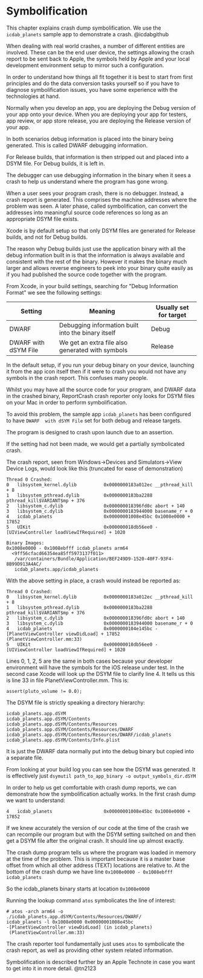 # Symbolification

This chapter explains crash dump symbolification.
We use the `icdab_planets` sample app to demonstrate a crash. @icdabgithub

When dealing with real world crashes, a number of different entities are involved.  These can be the end user device, the settings allowing the crash report to be sent back to Apple, the symbols held by Apple and your local development environment setup to mirror such a configuration.

In order to understand how things all fit together it is best to start from first principles and do the data conversion tasks yourself so if you have to diagnose symbolification issues, you have some experience with the technologies at hand.

Normally when you develop an app, you are deploying the Debug version of your app onto your device.  When you are deploying your app for testers, app review, or app store release, you are deploying the Release version of your app.

In both scenarios debug information is placed into the binary being generated.
This is called DWARF debugging information.

For Release builds, that information is then stripped out and placed into a DSYM file.
For Debug builds, it is left in.

The debugger can use debugging information in the binary when it sees a crash to
help us understand where the program has gone wrong.

When a user sees your program crash, there is no debugger.  Instead, a crash
report is generated.  This comprises the machine addresses where the problem was
seen.  A later phase, called symbolification, can convert the addresses
into meaningful source code references so long as an appropriate DSYM file exists.

Xcode is by default setup so that only DSYM files are generated for Release
builds, and not for Debug builds.

The reason why Debug builds just use the application binary with all the debug information built in is that the information is always available and consistent with the rest of the binary.  However it makes the binary much larger and allows reverse engineers to peek into your binary quite easily as if you had published the source code together with the program.

From Xcode, in your build settings, searching for "Debug Information Format" we see the following settings:

Setting|Meaning|Usually set for target
--|--|--
DWARF|Debugging information built into the binary itself|Debug
DWARF with dSYM File|We get an extra file also generated with symbols|Release

In the default setup, if you run your debug binary on your device, launching it from the app icon itself then if it were to crash you would not have any symbols in the crash report.  This confuses many people.

Whilst you may have all the source code for your program, and DWARF data in the crashed binary, ReportCrash crash reporter only looks for DSYM files on your Mac in order to perform symbolification.

To avoid this problem, the sample app `icdab_planets` has been configured to have `DWARF  with dSYM File` set for both debug and release targets.

The program is designed to crash upon launch due to an assertion.

If the setting had not been made, we would get a partially symbolicated crash.

The crash report, seen from Windows->Devices and Simulators->View Device Logs,
would look like this (truncated for ease of demonstration)

```
Thread 0 Crashed:
0   libsystem_kernel.dylib        	0x0000000183a012ec __pthread_kill + 8
1   libsystem_pthread.dylib       	0x0000000183ba2288 pthread_kill$VARIANT$mp + 376
2   libsystem_c.dylib             	0x000000018396fd0c abort + 140
3   libsystem_c.dylib             	0x0000000183944000 basename_r + 0
4   icdab_planets                 	0x00000001008e45bc 0x1008e0000 + 17852
5   UIKit                         	0x000000018db56ee0 -[UIViewController loadViewIfRequired] + 1020

Binary Images:
0x1008e0000 - 0x1008ebfff icdab_planets arm64
  <9ff56cfacd66354ea85ff5973137f011>
   /var/containers/Bundle/Application/BEF249D9-1520-40F7-93F4-8B99D913A4AC/
   icdab_planets.app/icdab_planets
```

With the above setting in place, a crash would instead be reported as:

```
Thread 0 Crashed:
0   libsystem_kernel.dylib        	0x0000000183a012ec __pthread_kill + 8
1   libsystem_pthread.dylib       	0x0000000183ba2288 pthread_kill$VARIANT$mp + 376
2   libsystem_c.dylib             	0x000000018396fd0c abort + 140
3   libsystem_c.dylib             	0x0000000183944000 basename_r + 0
4   icdab_planets                 	0x0000000104e145bc -[PlanetViewController viewDidLoad] + 17852 (PlanetViewController.mm:33)
5   UIKit                         	0x000000018db56ee0 -[UIViewController loadViewIfRequired] + 1020
```

Lines 0, 1, 2, 5 are the same in both cases because your developer environment will
have the symbols for the iOS release under test.  In the second case Xcode will
look up the DSYM file to clarify line 4.  It tells us this is line 33 in file
PlanetViewController.mm.  This is:

```
assert(pluto_volume != 0.0);
```

The DSYM file is strictly speaking a directory hierarchy:
```
icdab_planets.app.dSYM
icdab_planets.app.dSYM/Contents
icdab_planets.app.dSYM/Contents/Resources
icdab_planets.app.dSYM/Contents/Resources/DWARF
icdab_planets.app.dSYM/Contents/Resources/DWARF/icdab_planets
icdab_planets.app.dSYM/Contents/Info.plist
```

It is just the DWARF data normally put into the debug binary but copied into a separate file.

From looking at your build log you can see how the DSYM was generated.
It is effectively just `dsymutil path_to_app_binary -o output_symbols_dir.dSYM`

In order to help us get comfortable with crash dump reports, we can demonstrate
how the symbolification actually works.  In the first crash dump we want to understand:

```
4   icdab_planets                 	0x00000001008e45bc 0x1008e0000 + 17852
```

If we knew accurately the version of our code at the time of the crash we can
recompile our program but with the DSYM setting switched on and then get a
DSYM file after the original crash.  It should line up almost exactly.

The crash dump program tells us where the program was loaded in memory at the
time of the problem.  This is important because it is a master base offset from
which all other address (TEXT) locations are relative to.  At the bottom of the crash
dump we have line `0x1008e0000 - 0x1008ebfff icdab_planets`

So the icdab_planets binary starts at location `0x1008e0000`

Running the lookup command `atos` symbolicates the line of interest:
```
# atos -arch arm64 -o ./icdab_planets.app.dSYM/Contents/Resources/DWARF/
icdab_planets -l 0x1008e0000 0x00000001008e45bc
-[PlanetViewController viewDidLoad] (in icdab_planets)
 (PlanetViewController.mm:33)
```

The crash reporter tool fundamentally just uses `atos` to symbolicate the
crash report, as well as providing other system related information.

Symbolification is described further by an Apple Technote in case you want to get into it in more detail. @tn2123
